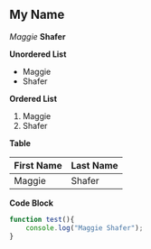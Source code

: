 ## My Name
_Maggie_
__Shafer__

**Unordered List**

* Maggie
* Shafer

**Ordered List**

1. Maggie 
2. Shafer

**Table**

First Name | Last Name
----------|----------
Maggie|Shafer


**Code Block**
```javascript
function test(){
    console.log("Maggie Shafer");
}
```